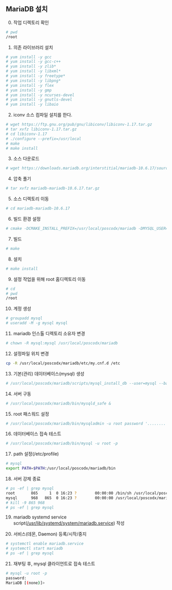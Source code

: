 ## MariaDB 설치

0. 작업 디렉토리 확인
```bash
# pwd
/root
```

1. 의존 라이브러리 설치
```bash
# yum install -y gcc
# yum install -y gcc-c++
# yum install -y zlib*
# yum install -y libxml*
# yum install -y freetype*
# yum install -y libpng* 
# yum install -y flex
# yum install -y gmp
# yum install -y ncurses-devel
# yum install -y gnutls-devel
# yum install -y libaio
```
2. iconv 소스 컴파일 설치를 한다.
```bash
# wget https://ftp.gnu.org/pub/gnu/libiconv/libiconv-1.17.tar.gz
# tar xvfz libiconv-1.17.tar.gz
# cd libiconv-1.17
# ./configure --prefix=/usr/local
# make
# make install
```

3. 소스 다운로드
```bash
# wget https://downloads.mariadb.org/interstitial/mariadb-10.6.17/source/mariadb-10.6.17.tar.gz 
```

4. 압축 풀기
```bash
# tar xvfz mariadb-mariadb-10.6.17.tar.gz
```

5. 소스 디렉토리 이동
```bash
# cd mariadb-mariadb-10.6.17
```

6. 빌드 환경 설정 
```bash
# cmake -DCMAKE_INSTALL_PREFIX=/usr/local/poscodx/mariadb -DMYSQL_USER=mysql -DMYSQL_TCP_PORT=3306 -DMYSQL_DATADIR=/usr/local/poscodx/mariadb/data -DMYSQL_UNIX_ADDR=/usr/local/poscodx/mariadb/tmp/mariadb.sock -DINSTALL_SYSCONFDIR=/usr/local/poscodx/mariadb/etc -DINSTALL_SYSCONF2DIR=/usr/local/poscodx/mariadb/etc/my.cnf.d -DDEFAULT_CHARSET=utf8 -DDEFAULT_COLLATION=utf8_general_ci -DWITH_EXTRA_CHARSETS=all -DWITH_ARIA_STORAGE_ENGINE=1 -DWITH_XTRADB_STORAGE_ENGINE=1 -DWITH_ARCHIVE_STORAGE_ENGINE=1 -DWITH_INNOBASE_STORAGE_ENGINE=1 -DWITH_PARTITION_STORAGE_ENGINE=1 -DWITH_BLACKHOLE_STORAGE_ENGINE=1 -DWITH_FEDERATEDX_STORAGE_ENGINE=1 -DWITH_PERFSCHEMA_STORAGE_ENGINE=1 -DWITH_READLINE=1 -DWITH_SSL=bundled -DWITH_ZLIB=system
```

7. 빌드
```bash
# make
```

8. 설치
```bash
# make install
```

9. 설정 작업을 위해 root 홈디렉토리 이동
```bash
# cd 
# pwd
/root
```

10. 계정 생성
```bash
# groupadd mysql
# useradd -M -g mysql mysql 
```

11. mariadb 인스톨 디렉토리 소유자 변경
```bash
# chown -R mysql:mysql /usr/local/poscodx/mariadb
```

12. 설정파일 위치 변경
```bash
cp -R /usr/local/poscodx/mariadb/etc/my.cnf.d /etc
```

13. 기본(관리) 데이터베이스(mysql) 생성
```bash
# /usr/local/poscodx/mariadb/scripts/mysql_install_db --user=mysql --basedir=/usr/local/poscodx/mariadb --defaults-file=/usr/local/poscodx/mariadb/etc/my.cnf --datadir=/usr/local/poscodx/mariadb/data
```
14. 서버 구동
```bash
# /usr/local/poscodx/mariadb/bin/mysqld_safe &
```

15. root 패스워드 설정
```bash
# /usr/local/poscodx/mariadb/bin/mysqladmin -u root password '........'
```

16. 데이터베이스 접속 테스트
```bash
# /usr/local/poscodx/mariadb/bin/mysql -u root -p
```

17. path 설정(/etc/profile)
```bash
# mysql
export PATH=$PATH:/usr/local/poscodx/mariadb/bin
```

18. 서버 강제 종료
```bash
# ps -ef | grep mysql
root       865     1  0 16:23 ?        00:00:00 /bin/sh /usr/local/poscodx/mariadb/bin/mysqld_safe --datadir=/usr/local/poscodx/mariadb/data --pid-file=/usr/local/poscodx/mariadb/data/lx.poscodx.me.pid
mysql      968   865  0 16:23 ?        00:00:00 /usr/local/poscodx/mariadb/bin/mysqld --basedir=/usr/local/poscodx/mariadb --datadir=/usr/local/poscodx/mariadb/data --plugin-dir=/usr/local/poscodx/mariadb/lib/plugin --user=mysql --log-error=/usr/local/poscodx/mariadb/data/lx.poscodx.me.err --pid-file=/usr/local/poscodx/mariadb/data/lx.poscodx.me.pid
# kill -9 865 968
# ps -ef | grep mysql
```

19. mariadb systemd service script([/usr/lib/systemd/system/mariadb.service](https://github.com/bitacademy-poscodx/rocky-practices/blob/main/lx/usr/lib/systemd/system/mariadb.service)) 작성

20. 서비스(데몬, Daemon) 등록/시작/중지
```bash
# systemctl enable mariadb.service
# systemctl start mariadb
# ps -ef | grep mysql
```

21. 재부팅 후, mysql 클라이언트로 접속 테스트
```sh
# mysql -u root -p
password:
MariaDB [(none)]>
```
